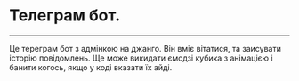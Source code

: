 # Телеграм бот.
____
Це тереграм бот з адмінкою на джанго. Він вміє вітатися, та заисувати історію повідомлень. Ще може викидати ємодзі кубика з анімацією і банити когось, якщо у коді вказати їх айді.